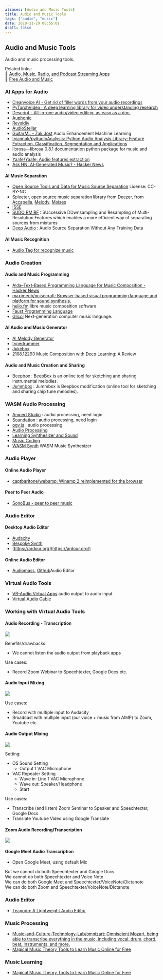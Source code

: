 ```yaml
---
aliases: [Audio and Music Tools]
title: Audio and Music Tools
tags: ["audio", "music"]
date: 2020-11-20 08:55:01
draft: false
---
```


## Audio and Music Tools

Audio and music processing tools.

Related links:  
🔗 [Audio, Music, Radio, and Podcast Streaming Apps](audio-streaming.md)  
🔗 [Free Audio and Music](free-audio.md)

### AI Apps for Audio

- [Cleanvoice AI - Get rid of filler words from your audio recordings](https://cleanvoice.ai/)
- [PyTorchVideo · A deep learning library for video understanding research](https://pytorchvideo.org/)
- [Descript - All-in-one audio/video editing, as easy as a doc.](https://www.descript.com/)
- [Auphonic](https://auphonic.com/landing)
- [Revoldiv](https://revoldiv.com/)
- [AudioStellar](http://www.audiostellar.xyz/)
- [GuitarML - Zak Jost](https://blog.zakjost.com/post/guitarml/) Audio Enhancement Machine Learning
- [tyiannak/pyAudioAnalysis: Python Audio Analysis Library: Feature Extraction, Classification, Segmentation and Applications](https://github.com/tyiannak/pyAudioAnalysis)
- [librosa—librosa 0.8.1 documentation](https://librosa.org/doc/latest/index.html) python package for music and audio analysis
- [Yaafe/Yaafe: Audio features extraction](https://github.com/Yaafe/Yaafe)
- [Ask HN: AI-Generated Music? - Hacker News](https://news.ycombinator.com/item?id=31968456)

#### AI Music Separation

- [Open Source Tools and Data for Music Source Separation](https://source-separation.github.io/tutorial/landing.html) License: CC-BY-NC
- Spleeter, open source music separation library from Deezer, from [Accapella](https://www.acapella-extractor.com/), [Melody](https://melody.ml/), [Moises](https://moises.ai/)
- [ISSE](https://github.com/linuxmao-org/ISSE)
- [SUDO RM RF](https://github.com/etzinis/sudo_rm_rf) : SUccessive DOwnsampling and Resampling of Multi-Resolution Features which enables a more efficient way of separating sources from mixtures
- [Deep Audio](https://github.com/adobe/Deep-Audio-Prior) : Audio Source Separation Without Any Training Data

#### AI Music Recognition

- [Audio Tag for recognize music](https://audiotag.info/)

### Audio Creation

#### Audio and Music Programming

- [Alda–Text-Based Programming Language for Music Composition - Hacker News](https://news.ycombinator.com/item?id=28198641)
- [maximecb/noisecraft: Browser-based visual programming language and platform for sound synthesis.](https://github.com/maximecb/noisecraft)
- [helio.fm](https://helio.fm/) libre music composition software
- [Faust Programming Language](https://faust.grame.fr/)
- [Glicol](https://glicol.org/) Next-generation computer music language.

#### AI Audio and Music Generator

- [AI Melody Generator](https://dopeloop.ai/melody-generator/)
- [typedrummer](http://typedrummer.com/)
- [Jukebox](https://openai.com/blog/jukebox/)
- [2108.12290 Music Composition with Deep Learning: A Review](https://arxiv.org/abs/2108.12290)

#### Audio and Music Creation and Sharing

- [Beepbox](https://beepbox.co/) : BeepBox is an online tool for sketching and sharing instrumental melodies.
- [Jummbox](https://jummbus.bitbucket.io) : Jummbox is Beepbox modification (online tool for sketching and sharing chip tune melodies).

### WASM Audio Processing

- [Amped Studio](https://ampedstudio.com/) : audio processing, need login
- [Soundation](https://soundation.com/) : audio processing, need login
- [ogv.js](https://brionv.com/misc/ogv.js/demo/) : audio processing
- [Audio Processing](https://www.webaudiomodules.org/)
- [Learning Syhthesizer and Sound](https://learningsynths.ableton.com/)
- [Music Coding](https://petersalomonsen.com/webassemblymusic/livecodev1/?gist=ea73551e352440d5f470c6af89d7fe7c)
- [WASM Synth](https://timdaub.github.io/wasm-synth/) WASM Music Synthesizer

### Audio Player

#### Online Audio Player

- [captbaritone/webamp: Winamp 2 reimplemented for the browser](https://github.com/captbaritone/webamp)

#### Peer to Peer Audio

- [SonoBus - peer to peer music](https://sonobus.net/)

### Audio Editor

#### Desktop Audio Editor

- [Audacity](https://www.audacityteam.org/)
- [Bespoke Synth](https://www.bespokesynth.com/)
- [https://ardour.org](https://ardour.org/)

#### Online Audio Editor

- [Audiomass](https://audiomass.co/), [Github](https://github.com/pkalogiros/audiomass)Audio Editor

### Virtual Audio Tools

- [VB-Audio Virtual Apps](https://vb-audio.com/Cable/) audio output to audio input
- [Virtual Audio Cable](https://vac.muzychenko.net/en/download.htm)

### Working with Virtual Audio Tools

#### Audio Recording - Transcription

![](https://i.vgy.me/dseXwK.png)

Benefits/drawbacks:

- We cannot listen the audio output from playback apps

Use cases:

- Record Zoom Webinar to Speechtexter, Google Docs etc.

#### Audio Input Mixing

![](https://i.vgy.me/0ySNH7.png)

Use cases:

- Record with multiple input to Audacity
- Broadcast with multiple input (our voice + music from AIMP) to Zoom, Youtube etc.

#### Audio Output Mixing

![](https://i.vgy.me/TPqaWD.png)

Setting:

- OS Sound Setting
    - Output 1 VAC Microphone
- VAC Repeater Setting
    - Wave in: Line 1 VAC Microphone
    - Wave out: Speaker/Headphone
    - Start

Use cases:

- Transcribe (and listen) Zoom Seminar to Speaker and Speechtexter, Google Docs
- Translate Youtube Video using Google Translate

#### Zoom Audio Recording/Transcription

![](https://i.vgy.me/xtHYpP.png)

#### Google Meet Audio Transcription

- Open Google Meet, using default Mic

But we cannot do both Speechtexter and Google Docs  
We cannot do both Speechtexter and Voice Note  
We can do both Google Meet and Speechtexter/VoiceNote/Dictanote  
We can do both Zoom and Speechtexter/VoiceNote/Dictanote

### Audio Editor

- [Teapodo: A Lightweight Audio Editor](https://teapodo.com/)

### Music Processing

- [Music-and-Culture-Technology-Lab/omnizart: Omniscient Mozart, being able to transcribe everything in the music, including vocal, drum, chord, beat, instruments, and more.](https://github.com/Music-and-Culture-Technology-Lab/omnizart)
- [Magical Music Theory Tools to Learn Music Online for Free](https://muted.io/)

### Music Learning

- [Magical Music Theory Tools to Learn Music Online for Free](https://muted.io/)
